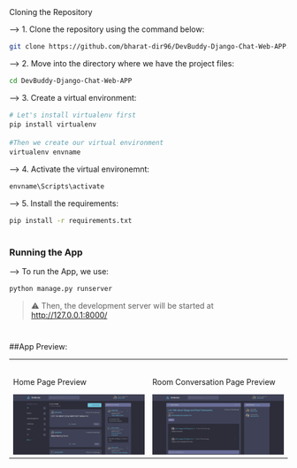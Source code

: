 <div text-align="Center>
# DevBuddy  
</div>


#
### Cloning the Repository

--> 1. Clone the repository using the command below:
```bash
git clone https://github.com/bharat-dir96/DevBuddy-Django-Chat-Web-APP.git
```

--> 2. Move into the directory where we have the project files:
```bash
cd DevBuddy-Django-Chat-Web-APP
```

--> 3. Create a virtual environment:
```bash
# Let's install virtualenv first
pip install virtualenv

#Then we create our virtual environment
virtualenv envname
```

--> 4. Activate the virtual environemnt:
```bash
envname\Scripts\activate
```

--> 5. Install the requirements:
```bash
pip install -r requirements.txt
```

#
### Running the App

--> To run the App, we use:
```bash
python manage.py runserver
```

> ⚠ Then, the development server will be started at http://127.0.0.1:8000/

#
##App Preview:

<table width=100%>
  <tr>
    <td width=50%>
      &nbsp;
      <br>
      <p text-align="Center">
        Home Page Preview
      </p>
      <img src="static/images/Home Page.png" alt="Home Preview">
    </td>
    <td width=50%>
      &nbsp;
      <br>
      <p text-align="Center">
        Room Conversation Page Preview
      </p>
      <img src="static/images/Conversation Page.png" alt="Conversation Preview">
    </td>
  </tr>
</table>

